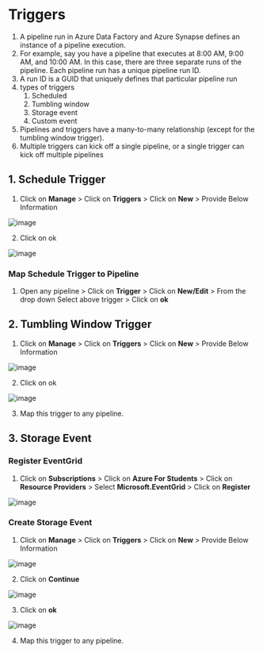 # Triggers

1. A pipeline run in Azure Data Factory and Azure Synapse defines an instance of a pipeline execution.
2. For example, say you have a pipeline that executes at 8:00 AM, 9:00 AM, and 10:00 AM. In this case, there are three separate runs of the pipeline. Each pipeline run has a unique pipeline run ID.
3. A run ID is a GUID that uniquely defines that particular pipeline run
4. types of triggers
    1. Scheduled
    2. Tumbling window
    3. Storage event
    4. Custom event
5. Pipelines and triggers have a many-to-many relationship (except for the tumbling window trigger). 
6. Multiple triggers can kick off a single pipeline, or a single trigger can kick off multiple pipelines

## 1. Schedule Trigger
1. Click on **Manage** > Click on **Triggers** > Click on **New** > Provide Below Information

![image](https://github.com/rritec/Cloud-Data-Engineering/assets/20516321/b4bcf012-2a6e-43f5-a401-b4b2fbaa725b)

2. Click on ok

![image](https://github.com/rritec/Cloud-Data-Engineering/assets/20516321/04843300-3ee2-4620-a0ca-622770ac9571)

### Map Schedule Trigger to Pipeline
1. Open any pipeline > Click on **Trigger** > Click on **New/Edit** > From the drop down Select above trigger > Click on **ok**
## 2. Tumbling Window Trigger
1. Click on **Manage** > Click on **Triggers** > Click on **New** > Provide Below Information

![image](https://github.com/rritec/Cloud-Data-Engineering/assets/20516321/1af0f58d-270a-4675-9fd7-436eab358082)

2. Click on ok

![image](https://github.com/rritec/Cloud-Data-Engineering/assets/20516321/7121fa9e-92c8-4ad9-9a25-e1c2e642936c)

3. Map this trigger to any pipeline.

## 3. Storage Event
### Register EventGrid
1. Click on **Subscriptions** > Click on **Azure For Students** > Click on **Resource Providers** > Select **Microsoft.EventGrid** > Click on **Register**

![image](https://github.com/rritec/Cloud-Data-Engineering/assets/20516321/5693bcad-bcf9-4d67-9296-09f233bb0518)


### Create Storage Event
1.  Click on **Manage** > Click on **Triggers** > Click on **New** > Provide Below Information

![image](https://github.com/rritec/Cloud-Data-Engineering/assets/20516321/6d2d8bb0-03bc-4ad0-8c45-f046249b6012)


2. Click on **Continue**

![image](https://github.com/rritec/Cloud-Data-Engineering/assets/20516321/4d003ee9-a3b3-44a6-aab6-696a628c40d7)

3. Click on **ok**

![image](https://github.com/rritec/Cloud-Data-Engineering/assets/20516321/e8c60179-9c49-4c6b-9e95-3a7868e5618f)

4. Map this trigger to any pipeline.

